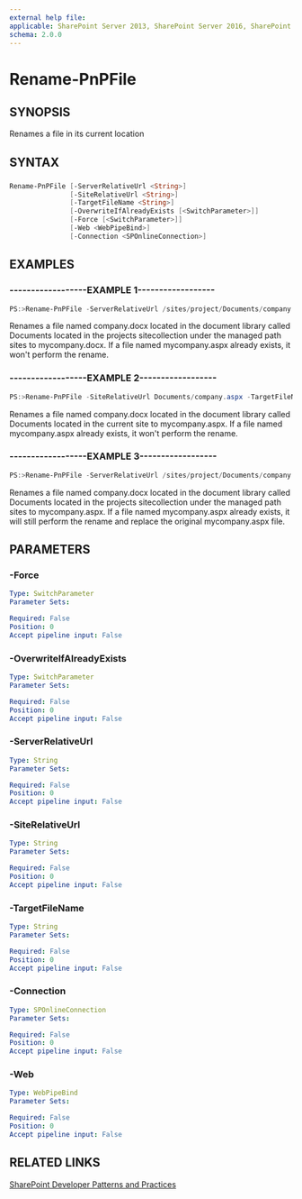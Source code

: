 ```yaml
---
external help file:
applicable: SharePoint Server 2013, SharePoint Server 2016, SharePoint Online
schema: 2.0.0
---
```

# Rename-PnPFile

## SYNOPSIS
Renames a file in its current location

## SYNTAX 

### 
```powershell
Rename-PnPFile [-ServerRelativeUrl <String>]
               [-SiteRelativeUrl <String>]
               [-TargetFileName <String>]
               [-OverwriteIfAlreadyExists [<SwitchParameter>]]
               [-Force [<SwitchParameter>]]
               [-Web <WebPipeBind>]
               [-Connection <SPOnlineConnection>]
```

## EXAMPLES

### ------------------EXAMPLE 1------------------
```powershell
PS:>Rename-PnPFile -ServerRelativeUrl /sites/project/Documents/company.docx -TargetFileName mycompany.docx
```

Renames a file named company.docx located in the document library called Documents located in the projects sitecollection under the managed path sites to mycompany.docx. If a file named mycompany.aspx already exists, it won't perform the rename.

### ------------------EXAMPLE 2------------------
```powershell
PS:>Rename-PnPFile -SiteRelativeUrl Documents/company.aspx -TargetFileName mycompany.docx
```

Renames a file named company.docx located in the document library called Documents located in the current site to mycompany.aspx. If a file named mycompany.aspx already exists, it won't perform the rename.

### ------------------EXAMPLE 3------------------
```powershell
PS:>Rename-PnPFile -ServerRelativeUrl /sites/project/Documents/company.docx -TargetFileName mycompany.docx -OverwriteIfAlreadyExists
```

Renames a file named company.docx located in the document library called Documents located in the projects sitecollection under the managed path sites to mycompany.aspx. If a file named mycompany.aspx already exists, it will still perform the rename and replace the original mycompany.aspx file.

## PARAMETERS

### -Force


```yaml
Type: SwitchParameter
Parameter Sets: 

Required: False
Position: 0
Accept pipeline input: False
```

### -OverwriteIfAlreadyExists


```yaml
Type: SwitchParameter
Parameter Sets: 

Required: False
Position: 0
Accept pipeline input: False
```

### -ServerRelativeUrl


```yaml
Type: String
Parameter Sets: 

Required: False
Position: 0
Accept pipeline input: False
```

### -SiteRelativeUrl


```yaml
Type: String
Parameter Sets: 

Required: False
Position: 0
Accept pipeline input: False
```

### -TargetFileName


```yaml
Type: String
Parameter Sets: 

Required: False
Position: 0
Accept pipeline input: False
```

### -Connection


```yaml
Type: SPOnlineConnection
Parameter Sets: 

Required: False
Position: 0
Accept pipeline input: False
```

### -Web


```yaml
Type: WebPipeBind
Parameter Sets: 

Required: False
Position: 0
Accept pipeline input: False
```

## RELATED LINKS

[SharePoint Developer Patterns and Practices](http://aka.ms/sppnp)